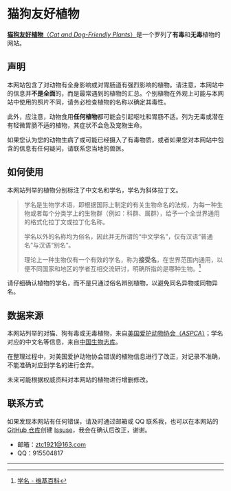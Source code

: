 # 猫狗友好植物

[**猫狗友好植物**（*Cat and Dog-Friendly Plants*）](https://cdfp.c1921.space/)是一个罗列了**有毒**和**无毒**植物的网站。

## 声明

本网站包含了对动物有全身影响或对胃肠道有强烈影响的植物。请注意，本网站中的信息并**不是全面**的，而是最常遇到的植物的汇总。个别植物在外观上可能与本网站中使用的照片不同，请务必检查植物的名称以确定其毒性。

此外，应注意，动物食用**任何植物**都可能会引起呕吐和胃肠不适。列为无毒或潜在有轻微胃肠不适的植物，其症状不会危及宠物生命。

如果您认为您的动物生病了或可能已经摄入了有毒物质，或者如果您对本网站中包含的信息有任何疑问，请联系您当地的兽医。

## 如何使用

本网站列举的植物分别标注了中文名和学名，学名为斜体拉丁文。

> 学名是生物学术语，即根据国际上制定的有关生物命名的法规，为每一种生物或者每个分类学上的生物群（例如：科群、属群），给予一个全世界通用的格式化拉丁文或拉丁化名称。
>
> 学名以外的名称均为俗名，因此并无所谓的“中文学名”，仅有汉语“普通名”与汉语“别名”。
>
> 理论上一种生物仅有一个有效的学名，称为**接受名**，在世界范围内通用，以便不同国家和地区的学者互相交流研讨，明确所指的是哪种生物。[^1]

请仔细确认植物的学名，而不是只通过俗名辨别植物，以避免同名异物或同物异名。

## 数据来源

本网站列举的对猫、狗有毒或无毒植物，来自[美国爱护动物协会（*ASPCA*）](https://www.aspca.org/)；学名对应的中文名等信息，来自[中国生物志库](https://species.sciencereading.cn/biology/v/biologicalIndex/122.html)。

在整理过程中，对美国爱护动物协会错误的植物信息进行了改正，对记录不准确，不能准确对应到学名的进行舍弃。

未来可能根据权威资料对本网站的植物进行增删修改。

## 联系方式

如果发现本网站有任何错误，请及时通过邮箱或 QQ 联系我，也可以在本网站的 [GitHub 仓库](https://github.com/WanZiCat/WanZiCat.github.io)创建 [Issuse](https://github.com/WanZiCat/WanZiCat.github.io/issues)，我会在确认后改正，谢谢。

- 邮箱：ztc1921@163.com
- QQ：915504817

---

[^1]:[学名 - 维基百科](https://zh.wikipedia.org/wiki/%E5%AD%B8%E5%90%8D)

